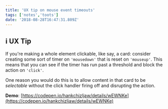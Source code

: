 ```yaml
---
title: 'UX tip on mouse event timeouts'
tags: ['notes','toots']
date: '2018-08-28T16:47:31.809Z'
---
```

## ℹ️ UX Tip

If you're making a whole element clickable, like say, a card: consider creating some sort of timer on `'mousedown'` that is reset on `'mouseup'`. This means that you can see if the timer has run past a threshold and block the action on `'click'`.

One reason you would do this is to allow content in that card to be _selectable_ without the click handler firing off and disrupting the action.

**Demo**: [https://codepen.io/hankchizljaw/details/wEWNKe](https://codepen.io/hankchizljaw/details/wEWNKe)

